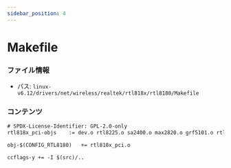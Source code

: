```yaml
---
sidebar_position: 4
---
```

# Makefile

### ファイル情報

- パス: `linux-v6.12/drivers/net/wireless/realtek/rtl818x/rtl8180/Makefile`

### コンテンツ

```txt
# SPDX-License-Identifier: GPL-2.0-only
rtl818x_pci-objs	:= dev.o rtl8225.o sa2400.o max2820.o grf5101.o rtl8225se.o

obj-$(CONFIG_RTL8180)	+= rtl818x_pci.o

ccflags-y += -I $(src)/..

```
